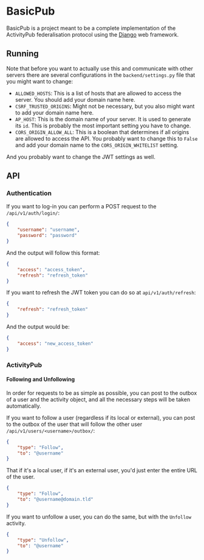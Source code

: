 # BasicPub

BasicPub is a project meant to be a complete implementation of the ActivityPub
federalisation protocol using the [Django](https://www.djangoproject.com/) web
framework.

## Running

Note that before you want to actually use this and communicate with other
servers there are several configurations in the `backend/settings.py` file that
you might want to change:

- `ALLOWED_HOSTS`: This is a list of hosts that are allowed to access the
  server. You should add your domain name here.
- `CSRF_TRUSTED_ORIGINS`: Might not be necessary, but you also might want to
  add your domain name here.
- `AP_HOST`: This is the domain name of your server. It is used to generate
  its `id`. This is probably the most important setting you have to change.
- `CORS_ORIGIN_ALLOW_ALL`: This is a boolean that determines if all origins
  are allowed to access the API. You probably want to change this to `False`
  and add your domain name to the `CORS_ORIGIN_WHITELIST` setting.

And you probably want to change the JWT settings as well.

## API

### Authentication

If you want to log-in you can perform a POST request to the
`/api/v1/auth/login/`:

```json
{
    "username": "username",
    "password": "password"
}
```

And the output will follow this format:

```json
{
    "access": "access_token",
    "refresh": "refresh_token"
}
```

If you want to refresh the JWT token you can do so at `api/v1/auth/refresh`:

```json
{
    "refresh": "refresh_token"
}
```

And the output would be:


```json
{
    "access": "new_access_token"
}
```

### ActivityPub

#### Following and Unfollowing

In order for requests to be as simple as possible, you can post to the outbox
of a user and the activity object, and all the necessary steps will be taken
automatically.

If you want to follow a user (regardless if its local or external), you can
post to the outbox of the user that will follow the other user
`/api/v1/users/<username>/outbox/`:

```json
{
    "type": "Follow",
    "to": "@username"
}
```

That if it's a local user, if it's an external user, you'd just enter the
entire URL of the user.

```json
{
    "type": "Follow",
    "to": "@username@domain.tld"
}
```

If you want to unfollow a user, you can do the same, but with the `Unfollow`
activity.

```json
{
    "type": "Unfollow",
    "to": "@username"
}
```